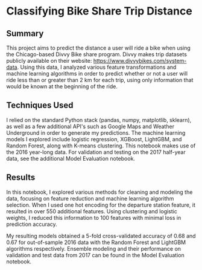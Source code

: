 # Classifying Bike Share Trip Distance

## Summary
This project aims to predict the distance a user will ride a bike when using the Chicago-based Divvy Bike share program. Divvy makes trip datasets publicly available on their website: https://www.divvybikes.com/system-data. Using this data, I analyzed various feature transformations and machine learning algorithms in order to predict whether or not a user will ride less than or greater than 2 km for each trip, using only information that would be known at the beginning of the ride.

## Techniques Used
I relied on the standard Python stack (pandas, numpy, matplotlib, sklearn), as well as a few additional API's such as Google Maps and Weather Underground in order to generate my predictions. The machine learning models I explored include logistic regression, XGBoost, LightGBM, and Random Forest, along with K-means clustering. This notebook makes use of the 2016 year-long data. For validation and testing on the 2017 half-year data, see the additional Model Evaluation notebook.

## Results
In this notebook, I explored various methods for cleaning and modeling the data, focusing on feature reduction and machine learning algorithm selection. When I used one hot encoding for the departure station feature, it resulted in over 550 additional features. Using clustering and logistic weights, I reduced this information to 100 features with minimal loss in prediction accuracy.

My resulting models obtained a 5-fold cross-validated accuracy of 0.68 and 0.67 for out-of-sample 2016 data with the Random Forest and LightGBM algorithms respectively. Ensemble modeling and their performance on validation and test data from 2017 can be found in the Model Evaluation notebook.
